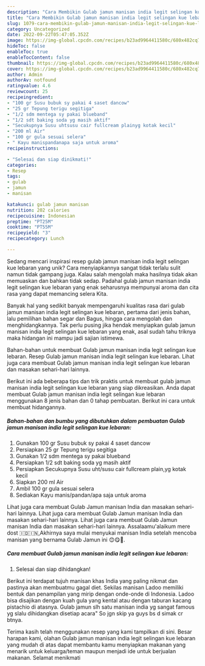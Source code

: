 ```yaml
---
description: "Cara Membikin Gulab jamun manisan india legit selingan kue lebaran yang Lezat Sekali"
title: "Cara Membikin Gulab jamun manisan india legit selingan kue lebaran yang Lezat Sekali"
slug: 1079-cara-membikin-gulab-jamun-manisan-india-legit-selingan-kue-lebaran-yang-lezat-sekali
category: Uncategorized
date: 2022-09-22T05:47:05.352Z
image: https://img-global.cpcdn.com/recipes/b23ad9964411580c/680x482cq70/gulab-jamun-manisan-india-legit-selingan-kue-lebaran-foto-resep-utama.jpg
hideToc: false
enableToc: true
enableTocContent: false
thumbnail: https://img-global.cpcdn.com/recipes/b23ad9964411580c/680x482cq70/gulab-jamun-manisan-india-legit-selingan-kue-lebaran-foto-resep-utama.jpg
cover: https://img-global.cpcdn.com/recipes/b23ad9964411580c/680x482cq70/gulab-jamun-manisan-india-legit-selingan-kue-lebaran-foto-resep-utama.jpg
author: Admin
authorAv: notfound
ratingvalue: 4.6
reviewcount: 25
recipeingredient:
- "100 gr Susu bubuk sy pakai 4 saset dancow"
- "25 gr Tepung terigu segitiga"
- "1/2 sdm mentega sy pakai blueband"
- "1/2 sdt baking soda yg masih aktif"
- "Secukupnya Susu uhtsusu cair fullcream plainyg kotak kecil"
- "200 ml Air"
- "100 gr gula sesuai selera"
- " Kayu manispandanapa saja untuk aroma"
recipeinstructions:

- "Selesai dan siap dinikmati!"
categories:
- Resep
tags:
- gulab
- jamun
- manisan

katakunci: gulab jamun manisan 
nutrition: 202 calories
recipecuisine: Indonesian
preptime: "PT25M"
cooktime: "PT55M"
recipeyield: "3"
recipecategory: Lunch

---
```





Sedang mencari inspirasi resep gulab jamun manisan india legit selingan kue lebaran yang unik? Cara menyiapkannya sangat tidak terlalu sulit namun tidak gampang juga. Kalau salah mengolah maka hasilnya tidak akan memuaskan dan bahkan tidak sedap. Padahal gulab jamun manisan india legit selingan kue lebaran yang enak seharusnya mempunyai aroma dan cita rasa yang dapat memancing selera Kita.





Banyak hal yang sedikit banyak mempengaruhi kualitas rasa dari gulab jamun manisan india legit selingan kue lebaran, pertama dari jenis bahan, lalu pemilihan bahan segar dan Bagus, hingga cara mengolah dan menghidangkannya. Tak perlu pusing jika hendak menyiapkan gulab jamun manisan india legit selingan kue lebaran yang enak,      asal sudah tahu triknya maka hidangan ini mampu jadi sajian istimewa.














Bahan-bahan untuk membuat Gulab jamun manisan india legit selingan kue lebaran. Resep Gulab jamun manisan india legit selingan kue lebaran. Lihat juga cara membuat Gulab jamun manisan india legit selingan kue lebaran dan masakan sehari-hari lainnya.






Berikut ini ada beberapa tips dan trik praktis untuk membuat gulab jamun manisan india legit selingan kue lebaran yang siap dikreasikan. Anda dapat membuat Gulab jamun manisan india legit selingan kue lebaran menggunakan 8 jenis bahan dan 0 tahap pembuatan. Berikut ini cara untuk membuat hidangannya.

<!--inarticleads1-->

##### Bahan-bahan dan bumbu yang dibutuhkan dalam pembuatan Gulab jamun manisan india legit selingan kue lebaran:

1. Gunakan 100 gr Susu bubuk sy pakai 4 saset dancow
1. Persiapkan 25 gr Tepung terigu segitiga
1. Gunakan 1/2 sdm mentega sy pakai blueband
1. Persiapkan 1/2 sdt baking soda yg masih aktif
1. Persiapkan Secukupnya Susu uht/susu cair fullcream plain,yg kotak kecil
1. Siapkan 200 ml Air
1. Ambil 100 gr gula sesuai selera
1. Sediakan  Kayu manis/pandan/apa saja untuk aroma


Lihat juga cara membuat Gulab Jamun manisan India dan masakan sehari-hari lainnya. Lihat juga cara membuat Gulab Jamun manisan India dan masakan sehari-hari lainnya. Lihat juga cara membuat Gulab Jamun manisan India dan masakan sehari-hari lainnya. Assalaamu&#39;alaikum mere dost 🇮🇩🇮🇳,Akhirnya saya mulai menyukai manisan India setelah mencoba manisan yang bernama Gulab Jamun ini 😊😋🍮. 

<!--inarticleads2-->

##### Cara membuat Gulab jamun manisan india legit selingan kue lebaran:


1. Selesai dan siap dihidangkan!

Berikut ini terdapat tujuh manisan khas India yang paling nikmat dan pastinya akan membuatmu gagal diet. Sekilas manisan Ladoo memiliki bentuk dan penampilan yang mirip dengan onde-onde di Indonesia. Ladoo bisa disajikan dengan kuah gula yang kental atau dengan taburan kacang pistachio di atasnya. Gulab jamun slh satu manisan india yg sangat famous yg slalu dihidangkan disetiap acara&#34; So jgn skip ya guys bs d simak cr btnya. 

Terima kasih telah menggunakan resep yang kami tampilkan di sini. Besar harapan kami, olahan Gulab jamun manisan india legit selingan kue lebaran yang mudah di atas dapat membantu kamu menyiapkan makanan yang menarik untuk keluarga/teman maupun menjadi ide untuk berjualan makanan. Selamat menikmati
